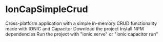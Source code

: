 # IonCapSimpleCrud
Cross-platform application with a simple in-memory CRUD functionality made with IONIC and Capacitor
Download the project
Install NPM dependencies
Run the project with "ionic serve" or "ionic capacitor run"
